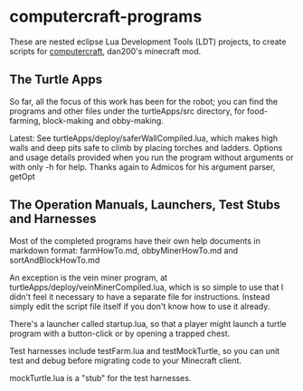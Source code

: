 computercraft-programs
======================

These are nested eclipse Lua Development Tools (LDT) projects, to create scripts for [computercraft](http://www.computercraft.info/), dan200's minecraft mod. 

## The Turtle Apps
So far, all the focus of this work has been for the robot; you can find the programs and other files under the turtleApps/src directory, for food-farming, block-making
and obby-making.

Latest:  See turtleApps/deploy/saferWallCompiled.lua, which makes high walls and deep pits safe to climb by placing torches and ladders.  Options and usage details provided when you run the program without arguments or with only -h for help.  Thanks again to Admicos for his argument parser, getOpt

## The Operation Manuals, Launchers, Test Stubs and Harnesses

Most of the completed programs have their own help documents in markdown format: farmHowTo.md, obbyMinerHowTo.md and sortAndBlockHowTo.md

An exception is the vein miner program, at turtleApps/deploy/veinMinerCompiled.lua, which is so simple to use that I didn't feel it necessary to have a separate file for instructions.  Instead simply edit the script file itself if you don't know how to use it already.

There's a launcher called startup.lua, so that a player might launch a turtle program with a button-click or by opening a trapped chest.

Test harnesses include testFarm.lua and testMockTurtle, so you can unit test and debug before migrating code to your Minecraft client.

mockTurtle.lua is a "stub" for the test harnesses.  
